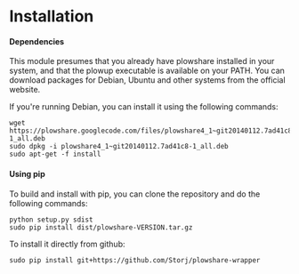 Installation
============

#### Dependencies

This module presumes that you already have plowshare installed in your system,
and that the plowup executable is available on your PATH. You can download
packages for Debian, Ubuntu and other systems from the official website.

If you're running Debian, you can install it using the following commands:

    wget https://plowshare.googlecode.com/files/plowshare4_1~git20140112.7ad41c8-1_all.deb
    sudo dpkg -i plowshare4_1~git20140112.7ad41c8-1_all.deb
    sudo apt-get -f install


#### Using pip

To build and install with pip, you can clone the repository and do the
following commands:

    python setup.py sdist
    sudo pip install dist/plowshare-VERSION.tar.gz

To install it directly from github:

    sudo pip install git+https://github.com/Storj/plowshare-wrapper

